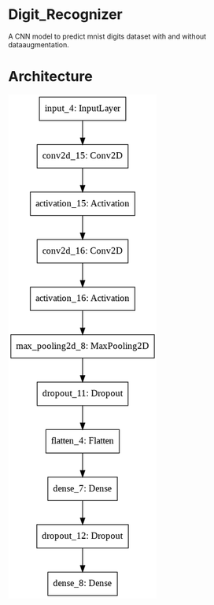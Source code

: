 # Digit_Recognizer
A CNN model to predict mnist digits dataset with and without dataaugmentation.

# Architecture
![alt text](https://github.com/ShubhamShaswat/Digit_Recognizer/blob/master/model.png)


